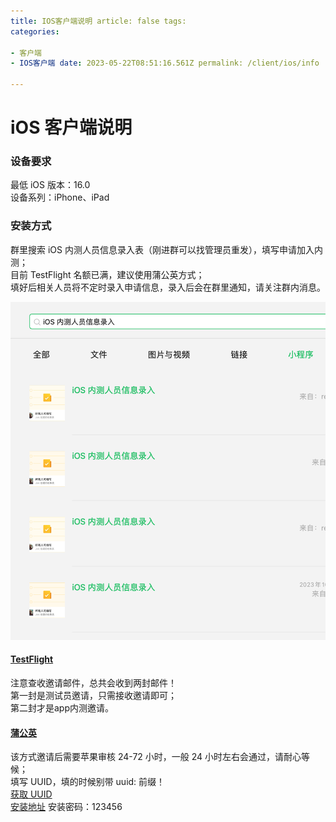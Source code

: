 ```yaml
---
title: IOS客户端说明 article: false tags:
categories:

- 客户端
- IOS客户端 date: 2023-05-22T08:51:16.561Z permalink: /client/ios/info

---
```


# iOS 客户端说明

### 设备要求

最低 iOS 版本：16.0  
设备系列：iPhone、iPad

### 安装方式

群里搜索 iOS 内测人员信息录入表（刚进群可以找管理员重发），填写申请加入内测；    
目前 TestFlight 名额已满，建议使用蒲公英方式；  
填好后相关人员将不定时录入申请信息，录入后会在群里通知，请关注群内消息。

![iOS 内测人员信息录入表](./images/join.png)

#### [TestFlight](https://apps.apple.com/app/id899247664)

注意查收邀请邮件，总共会收到两封邮件！  
第一封是测试员邀请，只需接收邀请即可；  
第二封才是app内测邀请。

#### [蒲公英](https://www.pgyer.com)

该方式邀请后需要苹果审核 24-72 小时，一般 24 小时左右会通过，请耐心等候；  
填写 UUID，填的时候别带 uuid: 前缀！  
[获取 UUID](https://www.xcxwo.com/tools/udid)  
[安装地址](https://www.pgyer.com/covKRL)  安装密码：123456  